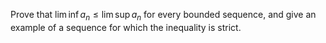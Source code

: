 Prove that $` \lim \inf a_n \leq \lim \sup a_n `$ for every bounded sequence, and give an example of a sequence for which the inequality is strict.